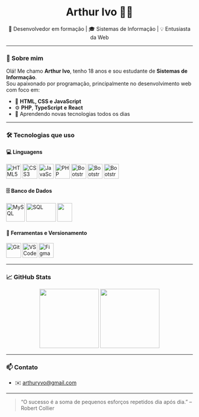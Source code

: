 <h1 align="center">Arthur Ivo 👨‍💻</h1>

<p align="center">
  🚀 Desenvolvedor em formação | 🎓 Sistemas de Informação | 💡 Entusiasta da Web
</p>

---

### 👋 Sobre mim

Olá! Me chamo **Arthur Ivo**, tenho 18 anos e sou estudante de **Sistemas de Informação**.  
Sou apaixonado por programação, principalmente no desenvolvimento web com foco em:

- 🧩 **HTML, CSS e JavaScript**
- ⚙️ **PHP**, **TypeScript** **e** **React**
- 🎯 Aprendendo novas tecnologias todos os dias

---

### 🛠️ Tecnologias que uso

#### 💻 Linguagens
<p>
<img src="https://cdn.jsdelivr.net/gh/devicons/devicon/icons/html5/html5-original.svg" alt="HTML5" width="40" height="40"/>
  <img src="https://cdn.jsdelivr.net/gh/devicons/devicon/icons/css3/css3-original.svg" alt="CSS3" width="40" height="40"/>
  <img src="https://cdn.jsdelivr.net/gh/devicons/devicon/icons/javascript/javascript-original.svg" alt="JavaScript" width="40" height="40"/> 
  <img src="https://cdn.jsdelivr.net/gh/devicons/devicon/icons/php/php-original.svg" alt="PHP" width="40" height="40"/>
 <img src="https://cdn.jsdelivr.net/gh/devicons/devicon/icons/typescript/typescript-original.svg" alt="Bootstrap" width="40" height="40"/>
 <img src="https://cdn.jsdelivr.net/gh/devicons/devicon/icons/react/react-original.svg" alt="Bootstrap" width="40" height="40"/>
   <img src="https://cdn.jsdelivr.net/gh/devicons/devicon/icons/nodejs/nodejs-original.svg" alt="Bootstrap" width="40" height="40"/>

</p>

#### 🗄️ Banco de Dados
<p>
  <img src="https://cdn.jsdelivr.net/gh/devicons/devicon/icons/mysql/mysql-original-wordmark.svg" alt="MySQL" width="50" height="50"/>
  <img src="https://upload.wikimedia.org/wikipedia/commons/8/87/Sql_data_base_with_logo.png" alt="SQL" width="80" height="50"/>
<img src="https://images.icon-icons.com/1381/PNG/512/mysqlworkbench_93532.png" alt"SQL" width="40" height="50"/>
</p>

#### 🔧 Ferramentas e Versionamento
<p>
  <img src="https://cdn.jsdelivr.net/gh/devicons/devicon/icons/git/git-original.svg" alt="Git" width="40" height="40"/>
  <img src="https://cdn.jsdelivr.net/gh/devicons/devicon/icons/vscode/vscode-original.svg" alt="VS Code" width="40" height="40"/>
<img src="https://cdn.jsdelivr.net/gh/devicons/devicon/icons/figma/figma-original.svg" alt="Figma" width="40" height="40"/>

</p>

---

### 📈 GitHub Stats

<p align="center">
  <img height="160em" src="https://github-readme-stats.vercel.app/api?username=ryzemebom&show_icons=true&theme=dracula&count_private=true"/>
  <img height="160em" src="https://github-readme-stats.vercel.app/api/top-langs/?username=ryzemebom&layout=compact&theme=dracula"/>
</p>

---

### 📫 Contato

- ✉️ arthuryvo@gmail.com

---

> “O sucesso é a soma de pequenos esforços repetidos dia após dia.” – Robert Collier
